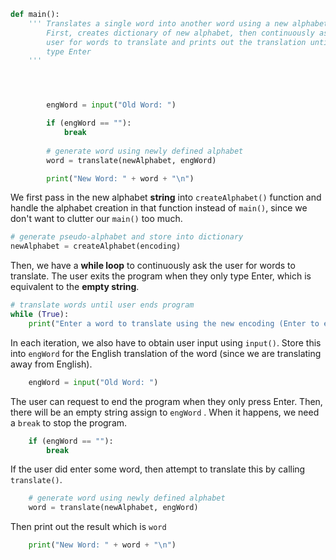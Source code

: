 <!--title={main explained}-->

<!--badges={Python:30}-->

<!--concepts={WhileLoops.mdx, PrintStatements.mdx, UserInput.mdx}-->

```python
def main():
    ''' Translates a single word into another word using a new alphabet
        First, creates dictionary of new alphabet, then continuously asks
        user for words to translate and prints out the translation until they
        type Enter
    '''




        engWord = input("Old Word: ")

        if (engWord == ""):
            break
        
        # generate word using newly defined alphabet
        word = translate(newAlphabet, engWord)

        print("New Word: " + word + "\n")
```

We first pass in the new alphabet **string** into `createAlphabet()` function and handle the alphabet creation in that function instead of `main()`, since we don't want to clutter our `main()` too much.

```python
# generate pseudo-alphabet and store into dictionary
newAlphabet = createAlphabet(encoding)
```

Then, we have a **while loop** to continuously ask the user for words to translate. The user exits the program when they only type Enter, which is equivalent to the **empty string**.

```python
# translate words until user ends program
while (True):
    print("Enter a word to translate using the new encoding (Enter to exit)")
```

In each iteration, we also have to obtain user input using `input()`. Store this into `engWord` for the English translation of the word (since we are translating away from English).

```python
	engWord = input("Old Word: ")
```

The user can request to end the program when they only press Enter. Then, there will be an empty string assign to `engWord` . When it happens, we need a `break` to stop the program.

```python
	if (engWord == ""):
        break
```

If the user did enter some word, then attempt to translate this by calling `translate()`.

```python
    # generate word using newly defined alphabet
    word = translate(newAlphabet, engWord)
```

Then print out the result which is `word`

```python
    print("New Word: " + word + "\n")
```

